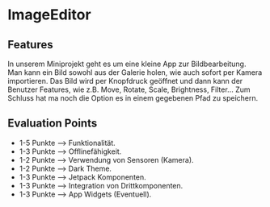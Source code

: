 # ImageEditor

## Features
In unserem Miniprojekt geht es um eine kleine App zur Bildbearbeitung. Man kann ein Bild sowohl aus der Galerie holen, wie auch sofort per Kamera importieren.
Das Bild wird per Knopfdruck geöffnet und dann kann der Benutzer Features, wie z.B. Move, Rotate, Scale, Brightness, Filter...
Zum Schluss hat ma noch die Option es in einem gegebenen Pfad zu speichern.


## Evaluation Points

- 1-5 Punkte --> Funktionalität.
- 1-3 Punkte --> Offlinefähigkeit.
- 1-2 Punkte --> Verwendung von Sensoren (Kamera).
- 1-2 Punkte --> Dark Theme.
- 1-3 Punkte --> Jetpack Komponenten.
- 1-3 Punkte --> Integration von Drittkomponenten.
- 1-3 Punkte --> App Widgets (Eventuell).





